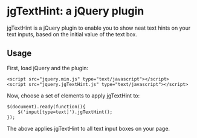 jgTextHint: a jQuery plugin
===========================

jgTextHint is a jQuery plugin to enable you to show neat text hints on your text inputs, based on the initial value of the text box.

Usage
-----

First, load jQuery and the plugin:

    <script src="jquery.min.js" type="text/javascript"></script>
    <script src="jquery.jgTextHint.js" type="text/javascript"></script>

Now, choose a set of elements to apply jgTextHint to:

    $(document).ready(function(){
        $('input[type=text]').jgTextHint();
    });

The above applies jgTextHint to all text input boxes on your page.